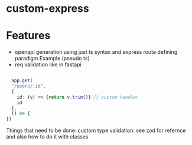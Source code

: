 # custom-express


# Features 
- openapi generation using just ts syntax and express route defining paradigm
Example (pseudo ts)
- req validation like in fastapi
```ts

  app.get(  
  "/users/:id",
  { 
    id: (v) => {return v.trim()} // custom handler
    id 
  },
  () => {
})


```


Things that need to be done: custom type validation: see zod for refernce and also how to do it with classes
